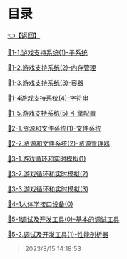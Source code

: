 # 目录  


[👈【返回】](/--目录--/游戏和渲染引擎架构/--目录--游戏和渲染引擎架构)  


[📜1-1.游戏支持系统(1)-子系统](/游戏和渲染引擎架构/低阶引擎系统/1-1.游戏支持系统(1)-子系统)  

[📜1-2.游戏支持系统(2)-内存管理](/游戏和渲染引擎架构/低阶引擎系统/1-2.游戏支持系统(2)-内存管理)  

[📜1-3.游戏支持系统(3)-容器](/游戏和渲染引擎架构/低阶引擎系统/1-3.游戏支持系统(3)-容器)  

[📜1-4游戏支持系统(4)-字符串](/游戏和渲染引擎架构/低阶引擎系统/1-4游戏支持系统(4)-字符串)  

[📜1-5.游戏支持系统(5)-引擎配置](/游戏和渲染引擎架构/低阶引擎系统/1-5.游戏支持系统(5)-引擎配置)  

[📜2-1.资源和文件系统(1)-文件系统](/游戏和渲染引擎架构/低阶引擎系统/2-1.资源和文件系统(1)-文件系统)  

[📜2-2.资源和文件系统(2)-资源管理器](/游戏和渲染引擎架构/低阶引擎系统/2-2.资源和文件系统(2)-资源管理器)  

[📜3-1.游戏循环和实时模拟(1)](/游戏和渲染引擎架构/低阶引擎系统/3-1.游戏循环和实时模拟(1))  

[📜3-2.游戏循环和实时模拟(2)](/游戏和渲染引擎架构/低阶引擎系统/3-2.游戏循环和实时模拟(2))  

[📜3-3.游戏循环和实时模拟(3)](/游戏和渲染引擎架构/低阶引擎系统/3-3.游戏循环和实时模拟(3))  

[📜4-1人体学接口设备(0)](/游戏和渲染引擎架构/低阶引擎系统/4-1人体学接口设备(0))  

[📜5-1调试及开发工具(0)-基本的调试工具](/游戏和渲染引擎架构/低阶引擎系统/5-1调试及开发工具(0)-基本的调试工具)  

[📜5-2.调试及开发工具(1)-性能剖析器](/游戏和渲染引擎架构/低阶引擎系统/5-2.调试及开发工具(1)-性能剖析器)  







> 2023/8/15 14:18:53
